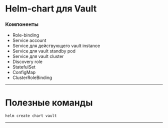 # Helm-chart для Vault

### Компоненты

- Role-binding
- Service account
- Service для действующего vault instance
- Service для vault standby pod
- Service для vault cluster 
- Discovery role
- StatefulSet
- ConfigMap 
- ClusterRoleBinding

---

# Полезные команды

```
helm create chart vault

```

---